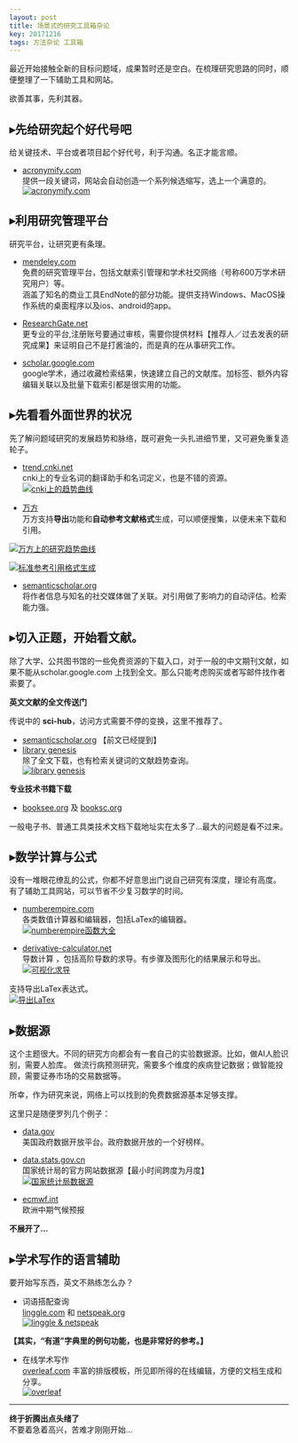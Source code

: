 ```yaml
---
layout: post
title: 场景式的研究工具箱杂论
key: 20171216
tags: 方法杂论 工具箱
---
```

最近开始接触全新的目标问题域，成果暂时还是空白。在梳理研究思路的同时，顺便整理了一下辅助工具和网站。   
  
欲善其事，先利其器。      

<!--more-->  

## ▸先给研究起个好代号吧 
给关键技术、平台或者项目起个好代号，利于沟通。名正才能言顺。  

- [acronymify.com](http://acronymify.com/)  
提供一段关键词，网站会自动创造一个系列候选缩写，选上一个满意的。 
[![acronymify.com](https://i.postimg.cc/nh1NCtM2/20171216acronymify.png)](https://postimg.cc/SnJgv36Y)

## ▸利用研究管理平台  
研究平台，让研究更有条理。  

- [mendeley.com](https://www.mendeley.com/)    
免费的研究管理平台，包括文献索引管理和学术社交网络（号称600万学术研究用户）等。   
涵盖了知名的商业工具EndNote的部分功能。提供支持Windows、MacOS操作系统的桌面程序以及ios、android的app。  
  
- [ResearchGate.net](https://www.researchgate.net)  
更专业的平台,注册账号要通过审核，需要你提供材料【推荐人／过去发表的研究成果】来证明自己不是打酱油的，而是真的在从事研究工作。

- [scholar.google.com](https://scholar.google.com)     
google学术，通过收藏检索结果，快速建立自己的文献库。加标签、额外内容编辑关联以及批量下载索引都是很实用的功能。  

## ▸先看看外面世界的状况   
先了解问题域研究的发展趋势和脉络，既可避免一头扎进细节里，又可避免重复造轮子。  

- [trend.cnki.net](http://trend.cnki.net/)       
cnki上的专业名词的翻译助手和名词定义，也是不错的资源。  
[![cnki上的趋势曲线](https://i.postimg.cc/HkmfYLWj/20171216cnki.png)](https://postimg.cc/bs66Lptj) 

- [万方](http://wanfangdata.com.cn)   
万方支持**导出**功能和**自动参考文献格式**生成，可以顺便搜集，以便未来下载和引用。 

[![万方上的研究趋势曲线](https://i.postimg.cc/Bt9BCt7F/20171216wanfang.png)](https://postimg.cc/Cn78hMgM)      
  
[![标准参考引用格式生成](https://i.postimg.cc/DZNg8xqB/20171216wanfang3.png)](https://postimg.cc/9RGTktg7)   

- [semanticscholar.org](https://www.semanticscholar.org/)      
将作者信息与知名的社交媒体做了关联。对引用做了影响力的自动评估。检索能力强。    
  
    
## ▸切入正题，开始看文献。  
除了大学、公共图书馆的一些免费资源的下载入口，对于一般的中文期刊文献，如果不能从scholar.google.com 上找到全文。那么只能考虑购买或者写邮件找作者索要了。
  
**英文文献的全文传送门**   

传说中的 **sci-hub**，访问方式需要不停的变换，这里不推荐了。 
  
- [semanticscholar.org](https://www.semanticscholar.org/)  【前文已经提到】  
- [library genesis](http://gen.lib.rus.ec/)    
除了全文下载，也有检索关键词的文献趋势查询。  
[![library genesis](https://i.postimg.cc/vHfJwnsp/20171216librarygenesis.png)](https://postimg.cc/jLqgzLCX)  

**专业技术书籍下载**   
- [booksee.org](http://en.booksee.org) 及 [booksc.org](http://booksc.org)  
  
一般电子书、普通工具类技术文档下载地址实在太多了...最大的问题是看不过来。
  
  
## ▸数学计算与公式  
没有一堆眼花缭乱的公式，你都不好意思出门说自己研究有深度，理论有高度。
有了辅助工具网站，可以节省不少复习数学的时间。   

- [numberempire.com](https://www.numberempire.com/)  
各类数值计算器和编辑器，包括LaTex的编辑器。   
[![numberempire函数大全](https://i.postimg.cc/ZY1GQc18/20171216numberempire.png)](https://postimg.cc/BtB7LxZb)  

- [derivative-calculator.net](https://www.derivative-calculator.net/)    
导数计算 ，包括高阶导数的求导。有步骤及图形化的结果展示和导出。  
[![可视化求导](https://i.postimg.cc/xjb7Lmcc/20171216derivative.png)](https://postimg.cc/XX4QbpKb)   

支持导出LaTex表达式。   
[![导出LaTex](https://i.postimg.cc/26gKPkXk/20171216derivative2.png)](https://postimg.cc/njY2mJJg)  
   
## ▸数据源  
这个主题很大。不同的研究方向都会有一套自己的实验数据源。比如，做AI人脸识别，需要人脸库。
做流行病预测研究，需要多个维度的疾病登记数据；做智能投顾，需要证券市场的交易数据等。    
  
所幸，作为研究来说，网络上可以找到的免费数据源基本足够支撑。  

这里只是随便罗列几个例子：  

- [data.gov](http://data.gov/)    
美国政府数据开放平台。政府数据开放的一个好榜样。  

- [data.stats.gov.cn](http://data.stats.gov.cn/)  
国家统计局的官方网站数据源【最小时间跨度为月度】  
[![国家统计局数据源](https://i.postimg.cc/NFrxTRDY/20171216nationalstatistics.png)](https://postimg.cc/D4ns3JRY)   

- [ecmwf.int](https://www.ecmwf.int/)      
欧洲中期气候预报  

**不展开了...**  
  

## ▸学术写作的语言辅助
要开始写东西，英文不熟练怎么办？  

- 词语搭配查询     
[linggle.com](http://linggle.com/) 和 [netspeak.org](http://www.netspeak.org/)      
[![linggle & netspeak ](https://i.postimg.cc/N0JVk76r/20171216lingglenetspeak.png)](https://postimg.cc/bGn3znFz)   

**【其实，“有道”字典里的例句功能，也是非常好的参考。】**   

- 在线学术写作    
[overleaf.com](https://www.overleaf.com/)  丰富的排版模板，所见即所得的在线编辑，方便的文档生成和分享。  
[![overleaf ](https://i.postimg.cc/W3dyWF8Y/20171216overleaf.png)](https://postimg.cc/S2pVjKwc)  
  
---  
**终于折腾出点头绪了**  
不要着急着高兴，苦难才刚刚开始...    



  